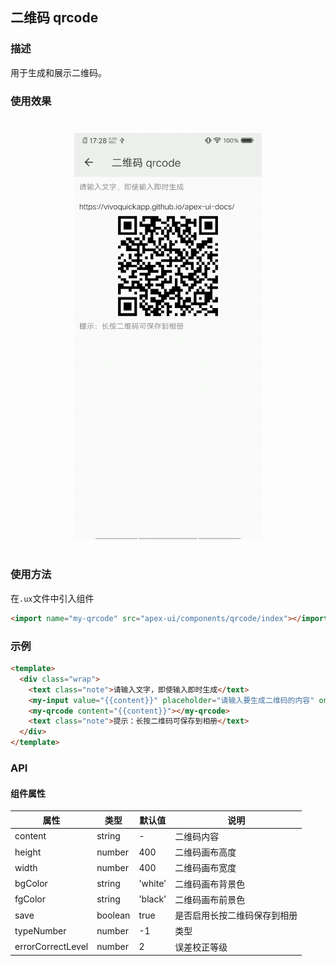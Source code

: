 ## 二维码 qrcode

### 描述

用于生成和展示二维码。

### 使用效果

<div style="text-align: center;margin: 40px;"><img src="../assets/qrcode.gif" alt="qrcode" style="width:300px" /></div>

### 使用方法

在`.ux`文件中引入组件

```html
<import name="my-qrcode" src="apex-ui/components/qrcode/index"></import>
```

### 示例

```html
<template>
  <div class="wrap">
    <text class="note">请输入文字，即使输入即时生成</text>
    <my-input value="{{content}}" placeholder="请输入要生成二维码的内容" onchange="changeHandler()"></my-input>
    <my-qrcode content="{{content}}"></my-qrcode>
    <text class="note">提示：长按二维码可保存到相册</text>
  </div>
</template>
```

### API

#### 组件属性

| 属性              | 类型    | 默认值  | 说明                         |
| ----------------- | ------- | ------- | ---------------------------- |
| content           | string  | -       | 二维码内容                   |
| height            | number  | 400     | 二维码画布高度               |
| width             | number  | 400     | 二维码画布宽度               |
| bgColor           | string  | 'white' | 二维码画布背景色             |
| fgColor           | string  | 'black' | 二维码画布前景色             |
| save              | boolean | true    | 是否启用长按二维码保存到相册 |
| typeNumber        | number  | -1      | 类型                         |
| errorCorrectLevel | number  | 2       | 误差校正等级                 |

